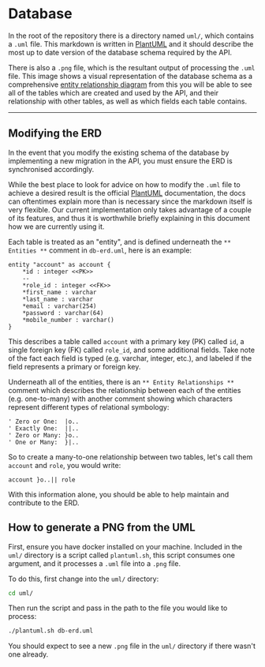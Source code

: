 # Database

In the root of the repository there is a directory named `uml/`, which contains
a `.uml` file. This markdown is written in [PlantUML](https://plantuml.com/) and
it should describe the most up to date version of the database schema required
by the API.

There is also a `.png` file, which is the resultant output of processing the
`.uml` file. This image shows a visual representation of the database schema as
a comprehensive
[entity relationship diagram](https://en.wikipedia.org/wiki/Entity%E2%80%93relationship_model)
from this you will be able to see all of the tables which are created and used
by the API, and their relationship with other tables, as well as which fields
each table contains.

---

## Modifying the ERD

In the event that you modify the existing schema of the database by implementing
a new migration in the API, you must ensure the ERD is synchronised accordingly.

While the best place to look for advice on how to modify the `.uml` file to
achieve a desired result is the official [PlantUML](https://plantuml.com/)
documentation, the docs can oftentimes explain more than is necessary since the
markdown itself is very flexible. Our current implementation only takes
advantage of a couple of its features, and thus it is worthwhile briefly
explaining in this document how we are currently using it.

Each table is treated as an "entity", and is defined underneath the
`** Entities **` comment in `db-erd.uml`, here is an example:
```uml
entity "account" as account {
    *id : integer <<PK>>
    --
    *role_id : integer <<FK>>
    *first_name : varchar
    *last_name : varchar
    *email : varchar(254)
    *password : varchar(64)
    *mobile_number : varchar()
}
```

This describes a table called `account` with a primary key (PK) called `id`, a
single foreign key (FK) called `role_id`, and some additional fields. Take note
of the fact each field is typed (e.g. varchar, integer, etc.), and labeled if
the field represents a primary or foreign key.

Underneath all of the entities, there is an `** Entity Relationships **` comment
which describes the relationship between each of the entities (e.g. one-to-many)
with another comment showing which characters represent different types of
relational symbology:
```uml
' Zero or One:  |o..
' Exactly One:  ||..
' Zero or Many: }o..
' One or Many:  }|..
```

So to create a many-to-one relationship between two tables, let's call them
`account` and `role`, you would write:
```uml
account }o..|| role
```

With this information alone, you should be able to help maintain and contribute
to the ERD.

## How to generate a PNG from the UML

First, ensure you have docker installed on your machine. Included in the `uml/`
directory is a script called `plantuml.sh`, this script consumes one argument,
and it processes a `.uml` file into a `.png` file.

To do this, first change into the `uml/` directory:
```bash
cd uml/
```

Then run the script and pass in the path to the file you would like to process:
```bash
./plantuml.sh db-erd.uml
```

You should expect to see a new `.png` file in the `uml/` directory if there
wasn't one already.
